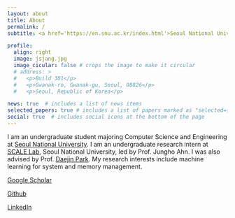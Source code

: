 ```yaml
---
layout: about
title: About
permalink: /
subtitle: <a href='https://en.snu.ac.kr/index.html'>Seoul National University</a>. Deptartment of Computer Science and Engineering

profile:
  align: right
  image: jsjang.jpg
  image_cicular: false # crops the image to make it circular
  # address: >
  #   <p>Build 301</p>
  #   <p>Gwanak-ro, Gwanak-gu, Seoul, 08826</p>
  #   <p>Seoul, Republic of Korea</p>

news: true  # includes a list of news items
selected_papers: true # includes a list of papers marked as "selected={true}"
social: true  # includes social icons at the bottom of the page
---
```


I am an undergraduate student majoring Computer Science and Engineering at [Seoul National University](https://en.snu.ac.kr/index.html). I am an undergraduate research intern at [SCALE Lab](http://scale.snu.ac.kr/), Seoul National University, led by Prof. Jungho Ahn. I was also advised by Prof. [Daejin Park](https://ai-soc.github.io/l_professor.html). My research interests include machine learning for system and memory management.

[Google Scholar](https://scholar.google.com/citations?user=l6QbUegAAAAJ&hl=en)

[Github](https://github.com/jschang0215)

[LinkedIn](https://www.linkedin.com/in/juneseo-chang-477670180/)
